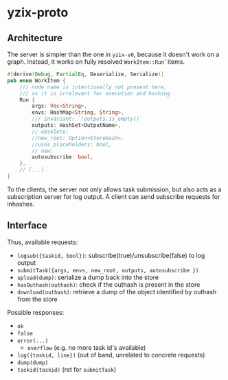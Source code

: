 # yzix-proto

## Architecture

The server is simpler than the one in `yzix-v0`, because it doesn't work on a
graph. Instead, it works on fully resolved `WorkItem::Run`' items.

```rust
#[derive(Debug, PartialEq, Deserialize, Serialize)]
pub enum WorkItem {
    /// node name is intentionally not present here,
    /// as it is irrelevant for execution and hashing
    Run {
        args: Vec<String>,
        envs: HashMap<String, String>,
        /// invariant: `!outputs.is_empty()`
        outputs: HashSet<OutputName>,
        // obsolete:
        //new_root: Option<StoreHash>,
        //uses_placeholders: bool,
        // new:
        autosubscribe: bool,
    },
    // [...]
}
```

To the clients, the server not only allows task submission, but also
acts as a subscription server for log output. A client can send subscribe
requests for inhashes.

## Interface

Thus, available requests:
- `logsub({taskid, bool})`: subscribe(true)/unsubscribe(false) to log output
- `submitTask({args, envs, new_root, outputs, autosubscribe })`
- `upload(dump)`: serialize a dump back into the store
- `hasOuthash(outhash)`: check if the outhash is present in the store
- `download(outhash)`: retrieve a dump of the object identified by outhash from the store

Possible responses:
- `ok`
- `false`
- `error(...)`
  - `overflow` (e.g. no more task id's available)
- `log({taskid, line})` (out of band, unrelated to concrete requests)
- `dump(dump)`
- `taskid(taskid)` (ret for `submitTask`)
